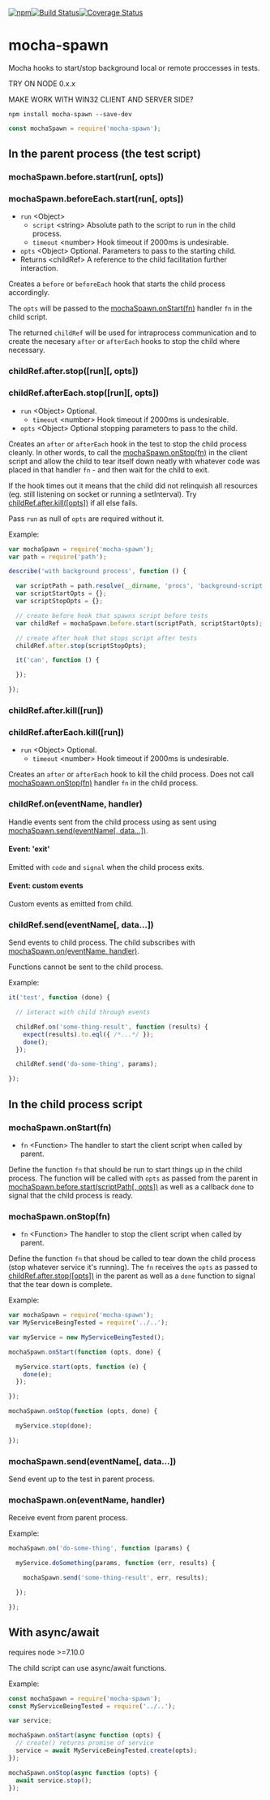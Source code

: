 [![npm](https://img.shields.io/npm/v/mocha-spawn.svg)](https://www.npmjs.com/package/mocha-spawn)[![Build Status](https://travis-ci.org/nomilous/mocha-spawn.svg?branch=master)](https://travis-ci.org/nomilous/mocha-spawn)[![Coverage Status](https://coveralls.io/repos/github/nomilous/mocha-spawn/badge.svg?branch=master)](https://coveralls.io/github/nomilous/mocha-spawn?branch=master)

# mocha-spawn

Mocha hooks to start/stop background local or remote proccesses in tests.









TRY ON NODE 0.x.x

MAKE WORK WITH WIN32 CLIENT AND SERVER SIDE?









```
npm install mocha-spawn --save-dev
```

```javascript
const mochaSpawn = require('mocha-spawn');
```



## In the parent process (the test script)



### mochaSpawn.before.start(run[, opts])
### mochaSpawn.beforeEach.start(run[, opts])

 * `run` \<Object> 
    * `script` \<string> Absolute path to the script to run in the child process.
    * `timeout` \<number> Hook timeout if 2000ms is undesirable.
 * `opts` \<Object> Optional. Parameters to pass to the starting child.
 * Returns \<childRef> A reference to the child facilitation further interaction.

Creates a `before` or `beforeEach` hook that starts the child process accordingly.

The `opts` will be passed to the [mochaSpawn.onStart(fn)](#mochaspawnonstartfn) handler `fn` in the child script.

The returned `childRef` will be used for intraprocess communication and to create the necesary `after` or `afterEach` hooks to stop the child where necessary.



### childRef.after.stop([run]\[, opts])
### childRef.afterEach.stop([run]\[, opts])

* `run` \<Object> Optional.
  * `timeout` \<number> Hook timeout if 2000ms is undesirable.
* `opts` \<Object> Optional stopping parameters to pass to the child.

Creates an `after` or `afterEach` hook in the test to stop the child process cleanly. In other words, to call the [mochaSpawn.onStop(fn)](#mochaspawnonstopfn) in the client script and allow the child to tear itself down neatly with whatever code was placed in that handler `fn` - and then wait for the child to exit.

If the hook times out it means that the child did not relinquish all resources (eg. still listening on socket or running a setInterval). Try [childRef.after.kill([opts])](#childrefafterkillopts) if all else fails.

Pass `run` as null of `opts` are required without it.



Example:

```javascript
var mochaSpawn = require('mocha-spawn');
var path = require('path');

describe('with background process', function () {

  var scriptPath = path.resolve(__dirname, 'procs', 'background-script.js');
  var scriptStartOpts = {};
  var scriptStopOpts = {};

  // create before hook that spawns script before tests
  var childRef = mochaSpawn.before.start(scriptPath, scriptStartOpts);

  // create after hook that stops script after tests
  childRef.after.stop(scriptStopOpts);

  it('can', function () {

  });

});
```



### childRef.after.kill([run])
### childRef.afterEach.kill([run])

* `run` \<Object> Optional.
  * `timeout` \<number> Hook timeout if 2000ms is undesirable.

Creates an `after` or `afterEach` hook to kill the child process. Does not call  [mochaSpawn.onStop(fn)](#mochaspawnonstopfn) handler `fn` in the child process.



### childRef.on(eventName, handler)

Handle events sent from the child process using as sent using [mochaSpawn.send(eventName[, data…])](#mochaspawnsendeventname-data).

#### Event: 'exit'

Emitted with `code` and `signal` when the child process exits.

#### Event: custom events

Custom events as emitted from child.



### childRef.send(eventName[, data...])

Send events to child process. The child subscribes with [mochaSpawn.on(eventName, handler)](#mochaspawnoneventname-handler).

Functions cannot be sent to the child process.



Example:

```javascript
it('test', function (done) {

  // interact with child through events

  childRef.on('some-thing-result', function (results) {
    expect(results).to.eql({ /*...*/ });
    done();
  });

  childRef.send('do-some-thing', params);

});
```



## In the child process script



### mochaSpawn.onStart(fn)

* `fn` \<Function> The handler to start the client script when called by parent.

Define the function `fn` that should be run to start things up in the child process. The function will be called with `opts` as passed from the parent in [mochaSpawn.before.start(scriptPath[, opts])](#mochaspawnbeforestartscriptpath-opts) as well as a callback `done` to signal that the child process is ready.



### mochaSpawn.onStop(fn)

* `fn` \<Function> The handler to stop the client script when called by parent.

Define the function `fn` that shoud be called to tear down the child process (stop whatever service it's running). The  `fn` receives the `opts` as passed to [childRef.after.stop([opts])](#childrefafterstopopts) in the parent as well as a `done` function to signal that the tear down is complete.



Example:

```javascript
var mochaSpawn = require('mocha-spawn');
var MyServiceBeingTested = require('../..');

var myService = new MyServiceBeingTested();

mochaSpawn.onStart(function (opts, done) {

  myService.start(opts, function (e) {
    done(e);
  });

});

mochaSpawn.onStop(function (opts, done) {

  myService.stop(done);

});
```



### mochaSpawn.send(eventName[, data...])

Send event up to the test in parent process.



### mochaSpawn.on(eventName, handler)

Receive event from parent process.



Example:

```javascript
mochaSpawn.on('do-some-thing', function (params) {

  myService.doSomething(params, function (err, results) {

    mochaSpawn.send('some-thing-result', err, results);

  });

});
```



## With async/await

requires node >=7.10.0

The child script can use async/await functions.

Example:

```javascript
const mochaSpawn = require('mocha-spawn');
const MyServiceBeingTested = require('../..');

var service;

mochaSpawn.onStart(async function (opts) {
  // create() returns promise of service
  service = await MyServiceBeingTested.create(opts);
});

mochaSpawn.onStop(async function (opts) {
  await service.stop();
});
```
